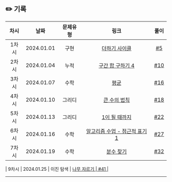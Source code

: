 ## ✏️ 기록   

| 차시 |     날짜     | 문제유형 |                            링크                            | 풀이 |
|:----:|:----------:|:----:|:--------------------------------------------------------:|:----:|
| 1차시 | 2024.01.01 |  구현  | <a href="https://www.acmicpc.net/problem/1110">더하기 사이클</a> | <a href="https://github.com/AlgoLeadMe/AlgoLeadMe-4/pull/5">#5</a> |
| 2차시 | 2024.01.04 |  누적  | <a href="https://www.acmicpc.net/problem/11659">구간 합 구하기 4</a> | <a href="https://github.com/AlgoLeadMe/AlgoLeadMe-4/pull/10">#10</a> |
| 3차시 | 2024.01.07 |  수학  | <a href="https://www.acmicpc.net/problem/1546">평균 </a> | <a href="https://github.com/AlgoLeadMe/AlgoLeadMe-4/pull/16">#16</a> |
| 4차시 | 2024.01.10 |  그리디  | <a href="https://velog.velcdn.com/images%2Fmins_g%2Fpost%2Fc3c87542-3d13-492f-bdaa-789bf60f0351%2Fimage.png">큰 수의 법칙 </a> | <a href="https://github.com/AlgoLeadMe/AlgoLeadMe-4/pull/18">#18</a> |
| 5차시 | 2024.01.13 |  그리디  | <a href="https://nearhome.tistory.com/24">1이 될 때까지 </a> |<a href="https://github.com/AlgoLeadMe/AlgoLeadMe-4/pull/22"> #22 </a>|
| 6차시 | 2024.01.16 |  수학  | <a href="https://www.acmicpc.net/problem/24313">알고리즘 수업 - 점근적 표기 1 </a> |<a href="https://github.com/AlgoLeadMe/AlgoLeadMe-4/pull/27"> #27 </a>|
| 7차시 | 2024.01.19 |  수학  | <a href="https://www.acmicpc.net/problem/1193">분수 찾기 </a> |<a href="https://github.com/AlgoLeadMe/AlgoLeadMe-4/pull/32"> #32 </a>|

| 9차시 | 2024.01.25 |  이진 탐색 | <a href="https://www.acmicpc.net/problem/2805">나무 자르기 </a> |<a href="https://github.com/AlgoLeadMe/AlgoLeadMe-4/pull/41"> #41 </a>|

---
